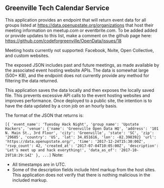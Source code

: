 ## Greenville Tech Calendar Service


This application provides an endpoint that will return event data for all groups listed
at https://data.openupstate.org/organizations that host their meeting information on meetup.com
or eventbrite.com.  To be added added or provide updates to this list, make a comment on the github page here: https://github.com/codeforgreenville/OpenData/issues/18

Meeting hosts currently not supported: Facebook, Nvite, Open Collective, and custom websites.

The exposed JSON includes past and future meetings, as made available by the associated event hosting website APIs.  The data is somewhat large (500+
  KB), and the endpoint does not currently provide any method for filtering the data returned.

This application saves the data locally and then exposes the locally saved file.  This prevents excessive API calls to the event hosting websites and improves performance.  Once deployed to a public site, the intention is to have the data updated by a cron job on an hourly basis.

The format of the JSON that returns is:

  `[{
    'event_name': 'Tuesday Hack Night',
    'group_name': 'Upstate Hackers',
    'venue': {'name': 'Greenville Open Data HQ',
              'address': '101 N. Main St., 3rd Floor',
              'city': 'Greenville',
              'state': 'SC',
              'zip': '29605',
              'country': 'US',
              'lat': 34.851616,
              'lon': -82.398392}
    'url': 'https://data.openupstate.org/',
    'time': '2017-12-24T15:30:00Z',
    'rsvp_count': 42,
    'created_at': '2017-07-04T10:05:00Z',
    'description': 'Let's meet up and hack everything!',
    'data_as_of': '2017-10-29T18:29:14Z'
    }, ...]`
Note:
* All timestamps are in UTC.  
* Some of the description fields include html markup from the host sites.  This application does not verify that there is nothing malicious in the included markup.
